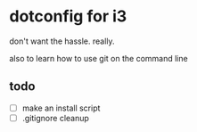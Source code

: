 # dotconfig for i3

don't want the hassle. really.

also to learn how to use git on the command line

## todo
- [ ] make an install script
- [ ] .gitignore cleanup
